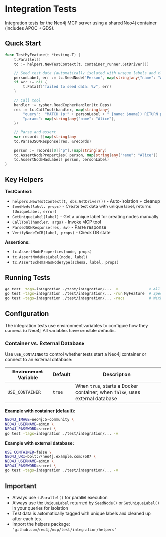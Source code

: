# Integration Tests

Integration tests for the Neo4j MCP server using a shared Neo4j container (includes APOC + GDS).

## Quick Start

```go
func TestMyFeature(t *testing.T) {
    t.Parallel()
    tc := helpers.NewTestContext(t, container_runner.GetDriver())

    // Seed test data (automatically isolated with unique labels and cleaned up)
    personLabel, err := tc.SeedNode("Person", map[string]any{"name": "Alice"})
    if err != nil {
        t.Fatalf("failed to seed data: %v", err)
    }

    // Call tool
    handler := cypher.ReadCypherHandler(tc.Deps)
    res := tc.CallTool(handler, map[string]any{
        "query":  "MATCH (p:" + personLabel + " {name: $name}) RETURN p",
        "params": map[string]any{"name": "Alice"},
    })

    // Parse and assert
    var records []map[string]any
    tc.ParseJSONResponse(res, &records)

    person := records[0]["p"].(map[string]any)
    tc.AssertNodeProperties( person, map[string]any{"name": "Alice"})
    tc.AssertNodeHasLabel( person, personLabel)
}
```

## Key Helpers

**TestContext:**

- `helpers.NewTestContext(t, dbs.GetDriver())` - Auto-isolation + cleanup
- `SeedNode(label, props)` - Create test data with unique label, returns `(UniqueLabel, error)`
- `GetUniqueLabel(label)` - Get a unique label for creating nodes manually
- `CallTool(handler, args)` - Invoke MCP tool
- `ParseJSONResponse(res, &v)` - Parse response
- `VerifyNodeInDB(label, props)` - Check DB state

**Assertions:**

- `tc.AssertNodeProperties(node, props)`
- `tc.AssertNodeHasLabel(node, label)`
- `tc.AssertSchemaHasNodeType(schema, label, props)`

## Running Tests

```bash
go test -tags=integration ./test/integration/... -v              # All tests
go test -tags=integration ./test/integration/... -run MyFeature  # Specific test
go test -tags=integration ./test/integration/... -race           # With race detection
```

## Configuration

The integration tests use environment variables to configure how they connect to Neo4j. All variables have sensible defaults.

### Container vs. External Database

Use `USE_CONTAINER` to control whether tests start a Neo4j container or connect to an external database:

| Environment Variable | Default | Description                                                                  |
| -------------------- | ------- | ---------------------------------------------------------------------------- |
| `USE_CONTAINER`      | `true`  | When `true`, starts a Docker container; when `false`, uses external database |

**Example with container (default):**

```bash
NEO4J_IMAGE=neo4j:5-community \
NEO4J_USERNAME=admin \
NEO4J_PASSWORD=secret \
go test -tags=integration ./test/integration/... -v
```

**Example with external database:**

```bash
USE_CONTAINER=false \
NEO4J_URI=bolt://neo4j.example.com:7687 \
NEO4J_USERNAME=admin \
NEO4J_PASSWORD=secret \
go test -tags=integration ./test/integration/... -v
```

## Important

- Always use `t.Parallel()` for parallel execution
- Always use the `UniqueLabel` returned by `SeedNode()` or `GetUniqueLabel()` in your queries for isolation
- Test data is automatically tagged with unique labels and cleaned up after each test
- Import the helpers package: `"github.com/neo4j/mcp/test/integration/helpers"`
